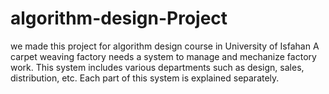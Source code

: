 # algorithm-design-Project
we made this project for algorithm design course in University of Isfahan
A carpet weaving factory needs a system to manage and mechanize factory work. This system includes various departments such as design, sales, distribution, etc. Each part of this system is explained separately.
